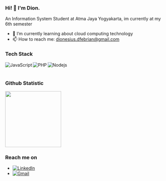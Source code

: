 ### Hi! 👋 I'm Dion.

An Information System Student at Atma Jaya Yogyakarta, im currently at my 6th semester 


- 🌱 I’m currently learning about cloud computing technology 
- 📫 How to reach me: dionesius.dfebrian@gmail.com

### Tech Stack
  <a href="#"><img align="left" alt="JavaScript" title="JavaScript" src="https://img.shields.io/badge/JavaScript-F7DF1E?style=for-the-badge&logo=javascript&logoColor=black"/></a>
  <a href="#"><img align="left" alt="PHP" title="PHP" src="https://img.shields.io/badge/PHP-777BB4?style=for-the-badge&logo=php&logoColor=white" /></a>
  <a href="#"><img align="left" alt="Nodejs" title="Nodejs" src="https://img.shields.io/badge/Node.js-43853D?style=for-the-badge&logo=node.js&logoColor=white" /></a>
 
  <br>
  <br>
  
### Github Statistic
<p align="left">
<a href="https://github.com/diegratia">

   <img height="180em" src="https://github-readme-stats-eight-theta.vercel.app/api/top-langs/?username=diegratia&layout=compact&langs_count=8&theme=algolia"/>
</a>
</p>

### Reach me on
- <a href="https://www.linkedin.com/in/dionesius-diegratia-febrian-291176159/"><img alt="LinkedIn" src="https://img.shields.io/badge/linkedin%20-%230077B5.svg?&style=flat&logo=linkedin&logoColor=white"/></a>
- <a href="dionesius.dfebrian@gmail.com "><img alt="Gmail" src="https://img.shields.io/badge/Gmail-D14836?style=flat&logo=gmail&logoColor=white" /></a> &nbsp;
